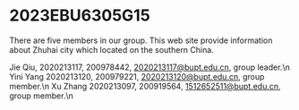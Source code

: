 # 2023EBU6305G15
There are five members in our group.
This web site provide information about Zhuhai city which located on the southern China.

Jie Qiu, 2020213117, 200978442, 2020213117@bupt.edu.cn, group leader.\n
Yini Yang 2020213120, 200979221, 2020213120@bupt.edu.cn, group member.\n
Xu Zhang 2020213097, 200919564, 1512652511@bupt.edu.cn, group member.\n
